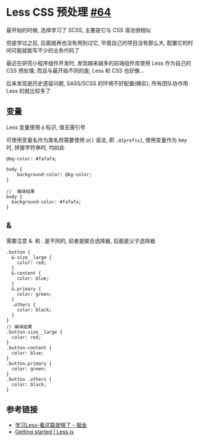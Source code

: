 # Less CSS 预处理 [#64](https://github.com/vhxubo/blog/issues/64)

最开始的时候, 选择学习了 SCSS, 主要是它与 CSS 语法很相似

但是学过之后, 后面就再也没有用到过它, 毕竟自己的项目没有那么大, 配置它的时间可能就能写不少的业务代码了

最近在研究小程序组件开发时, 发现越来越多的前端组件库使用 Less 作为自己的 CSS 预处理, 而且与最开始不同的是, Less 和 CSS 也好像...

后来发现是历史遗留问题, SASS/SCSS 的环境不好配置(确实), 所有团队协作用 Less 的就比较多了

## 变量

Less 变量使用 `@` 标识, 值无需引号

可使用变量名作为类名但需要使用 `@{}` 语法, 即 `.@{prefix}`, 使用变量作为 key 时, 拼接字符串时, 均如此

```less
@bg-color: #fafafa;

body {
    background-color: @bg-color;
}

//  编译结果
body {
  background-color: #fafafa;
}
```

## &

需要注意 &. 和 . 是不同的, 前者是联合选择器, 后面是父子选择器

```less
.button {
  &-size__large {
    color: red;
  }
  &-content {
    color: blue;
  }
  &.primary {
    color: green;
  }
  .others {
    color: black;
  }
}
// 编译结果
.button-size__large {
  color: red;
}
.button-content {
  color: blue;
}
.button.primary {
  color: green;
}
.button .others {
  color: black;
}
```


## 参考链接

- [学习Less-看这篇就够了 - 掘金](https://juejin.cn/post/6844903520441729037)
- [Getting started | Less.js](https://lesscss.org/)